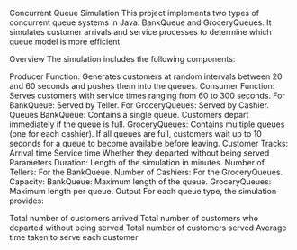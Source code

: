 Concurrent Queue Simulation
This project implements two types of concurrent queue systems in Java: BankQueue and GroceryQueues. It simulates customer arrivals and service processes to determine which queue model is more efficient.

Overview
The simulation includes the following components:

Producer
Function: Generates customers at random intervals between 20 and 60 seconds and pushes them into the queues.
Consumer
Function: Serves customers with service times ranging from 60 to 300 seconds.
For BankQueue: Served by Teller.
For GroceryQueues: Served by Cashier.
Queues
BankQueue: Contains a single queue. Customers depart immediately if the queue is full.
GroceryQueues: Contains multiple queues (one for each cashier). If all queues are full, customers wait up to 10 seconds for a queue to become available before leaving.
Customer
Tracks:
Arrival time
Service time
Whether they departed without being served
Parameters
Duration: Length of the simulation in minutes.
Number of Tellers: For the BankQueue.
Number of Cashiers: For the GroceryQueues.
Capacity:
BankQueue: Maximum length of the queue.
GroceryQueues: Maximum length per queue.
Output
For each queue type, the simulation provides:

Total number of customers arrived
Total number of customers who departed without being served
Total number of customers served
Average time taken to serve each customer
